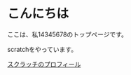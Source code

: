 <!DOCTYPE html>
<html lang="ja">
<head>	
 <meta charset="utf-8">
 <title>14345678toppage</title>
 <meta name="description" content="14345678のトップページ">
 <link rel="stylesheet" href="style.css">
</head>
<body>
  <h1>こんにちは</h1><p>ここは、私14345678のトップページです。</p><p>scratchをやっています。</p>
	<p>
		<a href="https://scratch.mit.edu/users/14345678/" class="button">スクラッチのプロフィール</a>
	</p>
</body>
</html>
